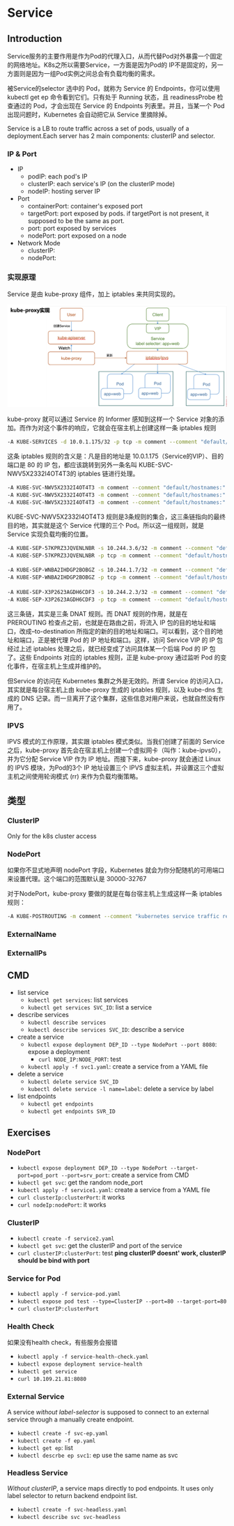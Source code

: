 # Service
## Introduction
Service服务的主要作用是作为Pod的代理入口，从而代替Pod对外暴露一个固定的网络地址。K8s之所以需要Service，一方面是因为Pod的 IP不是固定的，另一方面则是因为一组Pod实例之间总会有负载均衡的需求。

被Service的selector 选中的 Pod，就称为 Service 的 Endpoints，你可以使用 kubectl get ep 命令看到它们。只有处于 Running 状态，且 readinessProbe 检查通过的 Pod，才会出现在 Service 的 Endpoints 列表里。并且，当某一个 Pod 出现问题时，Kubernetes 会自动把它从 Service 里摘除掉。

Service is a LB to route traffic across a set of pods, usually of a deployment.Each server has 2 main components: clusterIP and selector. 

### IP & Port
- IP
  - podIP: each pod's IP
  - clusterIP: each service's IP (on the clusterIP mode) 
  - nodeIP: hosting server IP
- Port
  - containerPort: container's exposed port
  - targetPort: port exposed by pods. if targetPort is not present, it supposed to be the same as port. 
  - port: port exposed by services
  - nodePort: port exposed on a node
- Network Mode
  - clusterIP: 
  - nodePort: 

### 实现原理

Service 是由 kube-proxy 组件，加上 iptables 来共同实现的。

![image-20200202205432407](figures/image-20200202205432407.png)

kube-proxy 就可以通过 Service 的 Informer 感知到这样一个 Service 对象的添加。而作为对这个事件的响应，它就会在宿主机上创建这样一条 iptables 规则

```bash
-A KUBE-SERVICES -d 10.0.1.175/32 -p tcp -m comment --comment "default/hostnames: cluster IP" -m tcp --dport 80 -j KUBE-SVC-NWV5X2332I4OT4T3
```

这条 iptables 规则的含义是：凡是目的地址是 10.0.1.175（Service的VIP）、目的端口是 80 的 IP 包，都应该跳转到另外一条名叫 KUBE-SVC-NWV5X2332I4OT4T3的 iptables 链进行处理。

```bash
-A KUBE-SVC-NWV5X2332I4OT4T3 -m comment --comment "default/hostnames:" -m statistic --mode random --probability 0.33332999982 -j KUBE-SEP-WNBA2IHDGP2BOBGZ
-A KUBE-SVC-NWV5X2332I4OT4T3 -m comment --comment "default/hostnames:" -m statistic --mode random --probability 0.50000000000 -j KUBE-SEP-X3P2623AGDH6CDF3
-A KUBE-SVC-NWV5X2332I4OT4T3 -m comment --comment "default/hostnames:" -j KUBE-SEP-57KPRZ3JQVENLNBR
```

KUBE-SVC-NWV5X2332I4OT4T3 规则是3条规则的集合，这三条链指向的最终目的地，其实就是这个 Service 代理的三个 Pod。所以这一组规则，就是 Service 实现负载均衡的位置。

```bash
-A KUBE-SEP-57KPRZ3JQVENLNBR -s 10.244.3.6/32 -m comment --comment "default/hostnames:" -j MARK --set-xmark 0x00004000/0x00004000
-A KUBE-SEP-57KPRZ3JQVENLNBR -p tcp -m comment --comment "default/hostnames:" -m tcp -j DNAT --to-destination 10.244.3.6:9376

-A KUBE-SEP-WNBA2IHDGP2BOBGZ -s 10.244.1.7/32 -m comment --comment "default/hostnames:" -j MARK --set-xmark 0x00004000/0x00004000
-A KUBE-SEP-WNBA2IHDGP2BOBGZ -p tcp -m comment --comment "default/hostnames:" -m tcp -j DNAT --to-destination 10.244.1.7:9376

-A KUBE-SEP-X3P2623AGDH6CDF3 -s 10.244.2.3/32 -m comment --comment "default/hostnames:" -j MARK --set-xmark 0x00004000/0x00004000
-A KUBE-SEP-X3P2623AGDH6CDF3 -p tcp -m comment --comment "default/hostnames:" -m tcp -j DNAT --to-destination 10.244.2.3:9376
```

这三条链，其实是三条 DNAT 规则。而 DNAT 规则的作用，就是在 PREROUTING 检查点之前，也就是在路由之前，将流入 IP 包的目的地址和端口，改成–to-destination 所指定的新的目的地址和端口。可以看到，这个目的地址和端口，正是被代理 Pod 的 IP 地址和端口。这样，访问 Service VIP 的 IP 包经过上述 iptables 处理之后，就已经变成了访问具体某一个后端 Pod 的 IP 包了。这些 Endpoints 对应的 iptables 规则，正是 kube-proxy 通过监听 Pod 的变化事件，在宿主机上生成并维护的。

但Service 的访问在 Kubernetes 集群之外是无效的。所谓 Service 的访问入口，其实就是每台宿主机上由 kube-proxy 生成的 iptables 规则，以及 kube-dns 生成的 DNS 记录。而一旦离开了这个集群，这些信息对用户来说，也就自然没有作用了。


### IPVS

IPVS 模式的工作原理，其实跟 iptables 模式类似。当我们创建了前面的 Service 之后，kube-proxy 首先会在宿主机上创建一个虚拟网卡（叫作：kube-ipvs0），并为它分配 Service VIP 作为 IP 地址。而接下来，kube-proxy 就会通过 Linux 的 IPVS 模块，为Pod的3个 IP 地址设置三个 IPVS 虚拟主机，并设置这三个虚拟主机之间使用轮询模式 (rr) 来作为负载均衡策略。


## 类型

### ClusterIP
Only for the k8s cluster access

### NodePort

如果你不显式地声明 nodePort 字段，Kubernetes 就会为你分配随机的可用端口来设置代理。这个端口的范围默认是 30000-32767

对于NodePort，kube-proxy 要做的就是在每台宿主机上生成这样一条 iptables 规则：

```bash
-A KUBE-POSTROUTING -m comment --comment "kubernetes service traffic requiring SNAT" -m mark --mark 0x4000/0x4000 -j MASQUERADE
```

### ExternalName

### ExternalIPs


## CMD
- list service
  - `kubectl get services`: list services
  - `kubectl get services SVC_ID`: list a service
- describe services
  - `kubectl describe services`
  - `kubectl describe services SVC_ID`: describe a service
- create a service
  - `kubectl expose deployment DEP_ID --type NodePort --port 8080`: expose a deployment
    - `curl NODE_IP:NODE_PORT`: test
  - `kubectl apply -f svc1.yaml`: create a service from a YAML file
- delete a service
  - `kubectl delete service SVC_ID`
  - `kubectl delete service -l name=label`: delete a service by label
- list endpoints
  - `kubectl get endpoints`
  - `kubectl get endpoints SVR_ID`


## Exercises
### NodePort
- `kubectl expose deployment DEP_ID --type NodePort --target-port=pod_port --port=srv_port`: create a service from CMD
- `kubectl get svc`: get the random node_port
- `kubectl apply -f service1.yaml`: create a service from a YAML file
- `curl clusterIp:clusterPort`: it works
- `curl nodeIp:nodePort`: it works

### ClusterIP
- `kubectl create -f service2.yaml`
- `kubectl get svc`: get the clusterIP and port of the service
- `curl clusterIP:clusterPort`: test **ping clusterIP doesnt' work, clusterIP should be bind with port**

### Service for Pod
- `kubectl apply -f service-pod.yaml`
- `kubectl expose pod test --type=ClusterIP --port=80 --target-port=80`
- `curl clusterIP:clusterPort`

### Health Check
如果没有health check，有些服务会报错
- `kubectl apply -f service-health-check.yaml`
- `kubectl expose deployment service-health`
- `kubectl get service`
- `curl 10.109.21.81:8080`

### External Service
A service *without label-selector* is supposed to connect to an external service through a manually create endpoint. 
- `kubectl create -f svc-ep.yaml`
- `kubectl create -f ep.yaml`
- `kubectl get ep`: list
- `kubectl descrbe ep svc1`: ep use the same name as svc

### Headless Service
*Without clusterIP*, a service maps directly to pod endpoints.
It uses only label selector to return backend endpoint list.  
- `kubectl create -f svc-headless.yaml`
- `kubectl describe svc svc-headless`
